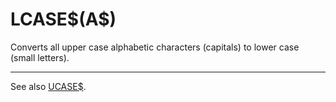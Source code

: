 # LCASE\$(A\$)

Converts all upper case alphabetic characters (capitals) to lower case (small letters).

----

See also [UCASE$](man_fn-ucase.md).